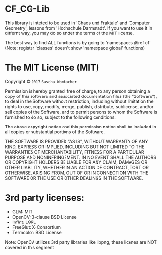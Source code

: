 CF_CG-Lib
===================
This library is inteted to be used in 'Chaos und Fraktale' and 'Computer Geometry', lessons from 'Hochschule Darmstadt'.
If you want to use it in differnt way, you may do so under the terms of the MIT license.

The best way to find ALL functions is by going to 'namespaces @ref cf' (Note: register 'classes' doesn't show 'namespace global' functions)

  The MIT License (MIT)
=======================

Copyright © `2017` `Sascha Wombacher`

Permission is hereby granted, free of charge, to any person
obtaining a copy of this software and associated documentation
files (the “Software”), to deal in the Software without
restriction, including without limitation the rights to use,
copy, modify, merge, publish, distribute, sublicense, and/or sell
copies of the Software, and to permit persons to whom the
Software is furnished to do so, subject to the following
conditions:

The above copyright notice and this permission notice shall be
included in all copies or substantial portions of the Software.

THE SOFTWARE IS PROVIDED “AS IS”, WITHOUT WARRANTY OF ANY KIND,
EXPRESS OR IMPLIED, INCLUDING BUT NOT LIMITED TO THE WARRANTIES
OF MERCHANTABILITY, FITNESS FOR A PARTICULAR PURPOSE AND
NONINFRINGEMENT. IN NO EVENT SHALL THE AUTHORS OR COPYRIGHT
HOLDERS BE LIABLE FOR ANY CLAIM, DAMAGES OR OTHER LIABILITY,
WHETHER IN AN ACTION OF CONTRACT, TORT OR OTHERWISE, ARISING
FROM, OUT OF OR IN CONNECTION WITH THE SOFTWARE OR THE USE OR
OTHER DEALINGS IN THE SOFTWARE.


3rd party licenses:
===================

- GLM: MIT
- OpenCV: 3-clause BSD License
- InfInt: LGPL
- FreeGlut: X-Consortium
- Termcolor: BSD License

Note:
OpenCV utilizes 3rd party libraries like libpng, these licenes are NOT covered in this segment


